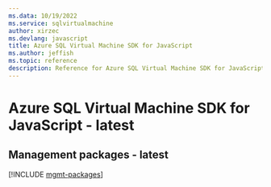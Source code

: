 ```yaml
---
ms.data: 10/19/2022
ms.service: sqlvirtualmachine
author: xirzec
ms.devlang: javascript
title: Azure SQL Virtual Machine SDK for JavaScript
ms.author: jeffish
ms.topic: reference
description: Reference for Azure SQL Virtual Machine SDK for JavaScript
---
```

# Azure SQL Virtual Machine SDK for JavaScript - latest

## Management packages - latest
[!INCLUDE [mgmt-packages](sql-virtual-machine-mgmt-index.md)]
